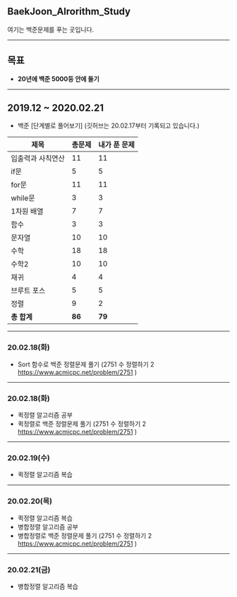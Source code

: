 ## BaekJoon_Alrorithm_Study
여기는 백준문제를 푸는 곳입니다.

---
## 목표

* **20년에 백준 5000등 안에 들기**

---
## 2019.12 ~ 2020.02.21

* 백준 [단계별로 풀어보기] (깃허브는 20.02.17부터 기록되고 있습니다.)

제목|총문제|내가 푼 문제
---|---|---
입출력과 사칙연산|11|11
if문|5|5
for문|11|11
while문|3|3
1차원 배열|7|7
함수|3|3
문자열|10|10
수학|18|18
수학2|10|10
재귀|4|4
브루트 포스|5|5
정렬|9|2
**총 합계** |**86**|**79**
---

### 20.02.18(화)

* Sort 함수로 백준 정렬문제 풀기 (2751 수 정렬하기 2 https://www.acmicpc.net/problem/2751 )
---

### 20.02.18(화)

* 퀵정렬 알고리즘 공부
* 퀵정렬로 백준 정렬문제 풀기 (2751 수 정렬하기 2 https://www.acmicpc.net/problem/2751 )
---

### 20.02.19(수)

* 퀵정렬 알고리즘 복습
---

### 20.02.20(목)

* 퀵정렬 알고리즘 복습
* 병합정렬 알고리즘 공부
* 병합정렬로 백준 정렬문제 풀기 (2751 수 정렬하기 2 https://www.acmicpc.net/problem/2751 )
---

### 20.02.21(금)

* 병합정렬 알고리즘 복습
